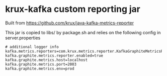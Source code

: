 krux-kafka custom reporting jar
===============================

Built from https://github.com/krux/java-kafka-metrics-reporter

This jar is copied to libs/ by package.sh and relies on the following config in server.properties

```
# additional logger info
kafka.metrics.reporters=com.krux.metrics.reporter.KafkaGraphiteMetricsReporter
kafka.graphite.metrics.reporter.enabled=true
kafka.graphite.metrics.host=localhost
kafka.graphite.metrics.port=2003
kafka.graphite.metrics.env=prod
```




 
